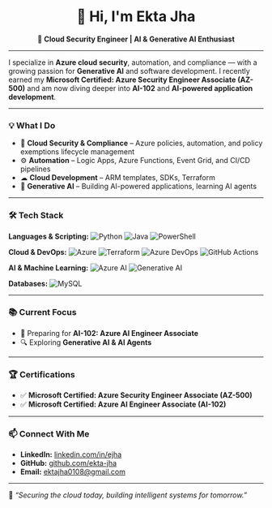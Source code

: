 <div align="center">

# 👋 Hi, I'm Ekta Jha

🚀 **Cloud Security Engineer&nbsp;|&nbsp;AI &amp; Generative AI Enthusiast**

<hr>
</div>

I specialize in **Azure cloud security**, automation, and compliance — with a growing passion for **Generative AI** and software development. I recently earned my **Microsoft Certified: Azure Security Engineer Associate (AZ-500)** and am now diving deeper into **AI-102** and **AI-powered application development**.

---

### 💡 What I Do
- 🔐 **Cloud Security & Compliance** – Azure policies, automation, and policy exemptions lifecycle management
- ⚙ **Automation** – Logic Apps, Azure Functions, Event Grid, and CI/CD pipelines
- ☁ **Cloud Development** – ARM templates, SDKs, Terraform
- 🤖 **Generative AI** – Building AI-powered applications, learning AI agents

---

### 🛠 Tech Stack
**Languages & Scripting:**  ![Python](https://img.shields.io/badge/Python-3776AB?logo=python&logoColor=white) ![Java](https://img.shields.io/badge/Java-007396?logo=java&logoColor=white) ![PowerShell](https://img.shields.io/badge/PowerShell-5391FE?logo=powershell&logoColor=white)  

**Cloud & DevOps:** ![Azure](https://img.shields.io/badge/Microsoft%20Azure-0078D4?logo=microsoftazure&logoColor=white) ![Terraform](https://img.shields.io/badge/Terraform-623CE4?logo=terraform&logoColor=white) ![Azure DevOps](https://img.shields.io/badge/Azure%20DevOps-0078D7?logo=azuredevops&logoColor=white) ![GitHub Actions](https://img.shields.io/badge/GitHub%20Actions-2088FF?logo=githubactions&logoColor=white)  

**AI & Machine Learning:** ![Azure AI](https://img.shields.io/badge/Azure%20AI-0078D4?logo=microsoftazure&logoColor=white) ![Generative AI](https://img.shields.io/badge/Generative%20AI-FF6F00?logo=OpenAI&logoColor=white)  

**Databases:** ![MySQL](https://img.shields.io/badge/MySQL-4479A1?logo=mysql&logoColor=white)  

---

### 📚 Current Focus
- 🎯 Preparing for **AI-102: Azure AI Engineer Associate**   
- 🔍 Exploring **Generative AI & AI Agents**

---

### 🏆 Certifications
- ✅ **Microsoft Certified: Azure Security Engineer Associate (AZ-500)**  
- ✅ **Microsoft Certified: Azure AI Engineer Associate (AI-102)**

---

### 📫 Connect With Me
- **LinkedIn:** [linkedin.com/in/ejha](www.linkedin.com/in/ejha)  
- **GitHub:** [github.com/ekta-jha](https://github.com/ekta-jha)  
- **Email:**  [ektajha0108@gmail.com](mailto:ektajha0108@gmail.com)  

---

💬 *“Securing the cloud today, building intelligent systems for tomorrow.”*
